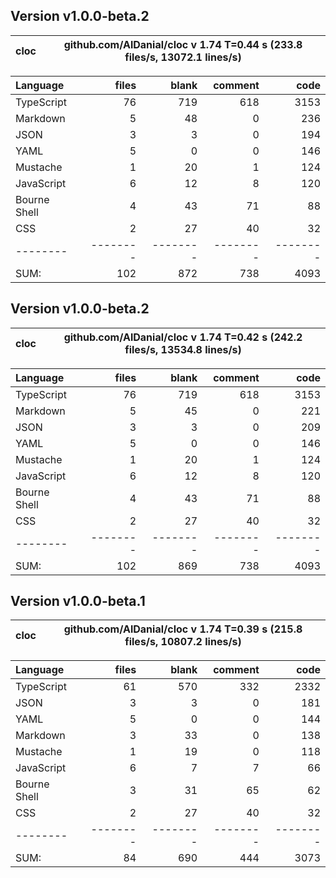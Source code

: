 ## Version v1.0.0-beta.2

cloc|github.com/AlDanial/cloc v 1.74  T=0.44 s (233.8 files/s, 13072.1 lines/s)
--- | ---

Language|files|blank|comment|code
:-------|-------:|-------:|-------:|-------:
TypeScript|76|719|618|3153
Markdown|5|48|0|236
JSON|3|3|0|194
YAML|5|0|0|146
Mustache|1|20|1|124
JavaScript|6|12|8|120
Bourne Shell|4|43|71|88
CSS|2|27|40|32
--------|--------|--------|--------|--------
SUM:|102|872|738|4093

## Version v1.0.0-beta.2

cloc|github.com/AlDanial/cloc v 1.74  T=0.42 s (242.2 files/s, 13534.8 lines/s)
--- | ---

Language|files|blank|comment|code
:-------|-------:|-------:|-------:|-------:
TypeScript|76|719|618|3153
Markdown|5|45|0|221
JSON|3|3|0|209
YAML|5|0|0|146
Mustache|1|20|1|124
JavaScript|6|12|8|120
Bourne Shell|4|43|71|88
CSS|2|27|40|32
--------|--------|--------|--------|--------
SUM:|102|869|738|4093

## Version v1.0.0-beta.1

| cloc | github.com/AlDanial/cloc v 1.74 T=0.39 s (215.8 files/s, 10807.2 lines/s) |
| ---- | ------------------------------------------------------------------------- |


| Language     |    files |    blank |  comment |     code |
| :----------- | -------: | -------: | -------: | -------: |
| TypeScript   |       61 |      570 |      332 |     2332 |
| JSON         |        3 |        3 |        0 |      181 |
| YAML         |        5 |        0 |        0 |      144 |
| Markdown     |        3 |       33 |        0 |      138 |
| Mustache     |        1 |       19 |        0 |      118 |
| JavaScript   |        6 |        7 |        7 |       66 |
| Bourne Shell |        3 |       31 |       65 |       62 |
| CSS          |        2 |       27 |       40 |       32 |
| --------     | -------- | -------- | -------- | -------- |
| SUM:         |       84 |      690 |      444 |     3073 |
